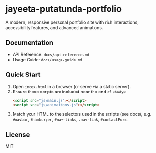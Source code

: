 # jayeeta-putatunda-portfolio

A modern, responsive personal portfolio site with rich interactions, accessibility features, and advanced animations.

## Documentation
- API Reference: `docs/api-reference.md`
- Usage Guide: `docs/usage-guide.md`

## Quick Start
1. Open `index.html` in a browser (or serve via a static server).
2. Ensure these scripts are included near the end of `<body>`:
   ```html
   <script src="js/main.js"></script>
   <script src="js/animations.js"></script>
   ```
3. Match your HTML to the selectors used in the scripts (see docs), e.g. `#navbar`, `#hamburger`, `#nav-links`, `.nav-link`, `#contactForm`.

## License
MIT
